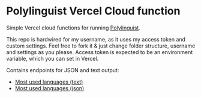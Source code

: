 # Polylinguist Vercel Cloud function

Simple Vercel cloud functions for running [Polylinguist](https://github.com/stscoundrel/polylinguist).

This repo is hardwired for my username, as it uses my access token and custom settings. Feel free to fork it & just change folder structure, username and settings as you please. Access token is expected to be an environment variable, which you can set in Vercel.

Contains endpoints for JSON and text output:
- [Most used languages (text)](https://polylinguist.vercel.app/api/username/stscoundrel/text)
- [Most used languages (json)](https://polylinguist.vercel.app/api/username/stscoundrel/json)
